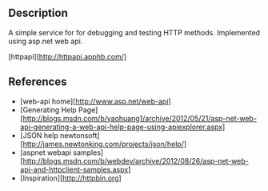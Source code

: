 

Description
-----------
A simple service for for debugging and testing HTTP methods.  Implemented using asp.net web api.

[httpapi][http://httpapi.apphb.com/] 

References
----------
- [web-api home][http://www.asp.net/web-api]
- [Generating Help Page][http://blogs.msdn.com/b/yaohuang1/archive/2012/05/21/asp-net-web-api-generating-a-web-api-help-page-using-apiexplorer.aspx]
- [JSON help newtonsoft][http://james.newtonking.com/projects/json/help/]
- [aspnet webapi samples][http://blogs.msdn.com/b/webdev/archive/2012/08/26/asp-net-web-api-and-httpclient-samples.aspx]
- [Inspiration][http://httpbin.org]


